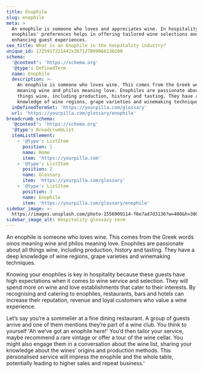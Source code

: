 ```yaml
---
title: Enophile
slug: enophile
meta: >
  An enophile is someone who loves and appreciates wine. In hospitality, knowing
  enophiles' preferences helps in offering tailored wine selections and
  enhancing guest experiences.
seo_title: What is an Enophile in the hospitality industry?
unique_id: 1725917221442x267127809066136200
schema:
  '@context': 'https://schema.org'
  '@type': DefinedTerm
  name: Enophile
  description: >-
    An enophile is someone who loves wine. This comes from the Greek words oinos
    meaning wine and philos meaning love. Enophiles are passionate about all
    things wine, including production, history and tasting. They have a deep
    knowledge of wine regions, grape varieties and winemaking techniques.
  inDefinedTermSet: 'https://yourpilla.com/glossary'
  url: 'https://yourpilla.com/glossary/enophile'
breadcrumb_schema:
  '@context': 'https://schema.org'
  '@type': BreadcrumbList
  itemListElement:
    - '@type': ListItem
      position: 1
      name: Home
      item: 'https://yourpilla.com'
    - '@type': ListItem
      position: 2
      name: Glossary
      item: 'https://yourpilla.com/glossary'
    - '@type': ListItem
      position: 3
      name: Enophile
      item: 'https://yourpilla.com/glossary/enophile'
sidebar_image: >-
  https://images.unsplash.com/photo-1556909114-f6e7ad7d3136?w=400&h=300&fit=crop&auto=format
sidebar_image_alt: Hospitality glossary term
---
```

An enophile is someone who loves wine. This comes from the Greek words oinos meaning wine and philos meaning love. Enophiles are passionate about all things wine, including production, history and tasting. They have a deep knowledge of wine regions, grape varieties and winemaking techniques.

Knowing your enophiles is key in hospitality because these guests have high expectations when it comes to wine service and selection. They will spend more on wine and love establishments that cater to their interests. By recognising and catering to enophiles, restaurants, bars and hotels can increase their reputation, revenue and loyal customers who value a wine experience.

Let’s say you’re a sommelier at a fine dining restaurant. A group of guests arrive and one of them mentions they’re part of a wine club. You think to yourself 'Ah we’ve got an enophile here!' You’d then tailor your service, maybe recommend a rare vintage or offer a tour of the wine cellar. You might also engage them in a conversation about the wine list, sharing your knowledge about the wines’ origins and production methods. This personalised service will impress the enophile and the whole table, potentially leading to higher sales and repeat business.'
